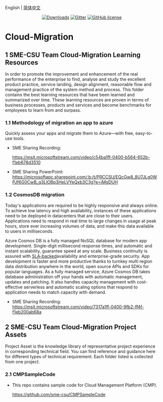 English | [简体中文](./README_zh-CN.md)

<p align="center">
  <a href="https://github.com/sme-csu"><img src="https://badgen.net/badge/downloads/0/green?icon=github" alt="Downloads"></a>
  <a href="https://gitter.im/SME-CSU-Team/community?utm_source=badge&utm_medium=badge&utm_campaign=pr-badge"><img src="https://badges.gitter.im/SME-CSU-Team/community.svg" alt="Gitter" /></a>
  <a href="/LICENSE"><img src="https://img.shields.io/badge/license-MIT-blue.svg" alt="GitHub license" /></a>

# Cloud-Migration

## 1 SME-CSU Team Cloud-Migration Learning Resources

In order to promote the improvement and enhancement of the real performance of the enterprise to find, analyse and study the excellent product practice, service landing, design alignment, reasonable flow and management practice of the system method and process. This folder contains the best learning resources that have been learned and summarized over time. These learning resources are proven in terms of business processes, products and services and become benchmarks for employees to learn from and surpass.

### 1.1 Methodology of migration an app to azure

Quickly assess your apps and migrate them to Azure—with free, easy-to-use tools.

- SME Sharing Recording: 
  
  https://msit.microsoftstream.com/video/c54ba1ff-0400-b564-652b-f1eb678d3510

- SME Sharing PowerPoint:
  https://microsoftapc.sharepoint.com/:b:/t/PRCCSU/EQcGw8_8U7JLg0WPJf6G0CwB_g3LlOBp3HeLVYeQxb3C3g?e=iMgDUH

### 1.2 CosmosDB migration

Today's applications are required to be highly responsive and always online. To achieve low latency and high availability, instances of these applications need to be deployed in datacenters that are close to their users. Applications need to respond in real time to large changes in usage at peak hours, store ever increasing volumes of data, and make this data available to users in milliseconds.

Azure Cosmos DB is a fully managed NoSQL database for modern app development. Single-digit millisecond response times, and automatic and instant scalability, guarantee speed at any scale. Business continuity is assured with [SLA-backed](https://azure.microsoft.com/support/legal/sla/cosmos-db)availability and enterprise-grade security. App development is faster and more productive thanks to turnkey multi region data distribution anywhere in the world, open source APIs and SDKs for popular languages. As a fully managed service, Azure Cosmos DB takes database administration off your hands with automatic management, updates and patching. It also handles capacity management with cost-effective serverless and automatic scaling options that respond to application needs to match capacity with demand.

- SME Sharing Recording: 
  https://msit.microsoftstream.com/video/7317a1ff-0400-9fb2-ff4f-f1eb200ab68a

## 2 SME-CSU Team Cloud-Migration Project Assets

Project Asset is the knowledge library of representative project experience in corresponding technical field. You can find reference and guidance here for different types of technical requirement. Each folder listed is collected from one project.

### 2.1 CMPSampleCode

- This repo contains sample code for Cloud Management Platform (CMP).

  https://github.com/sme-csu/CMPSampleCode